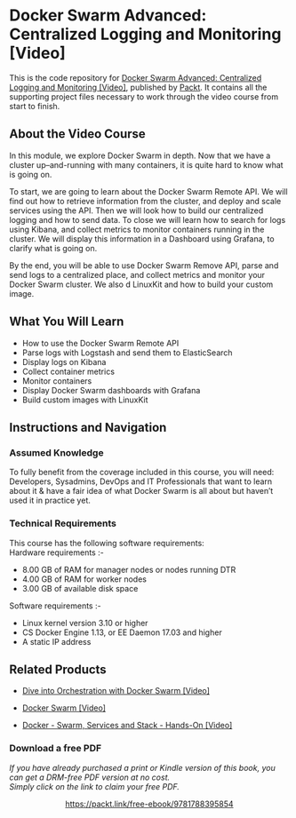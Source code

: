 # Docker Swarm Advanced: Centralized Logging and Monitoring [Video]

This is the code repository for [Docker Swarm Advanced: Centralized Logging and Monitoring [Video]](https://www.packtpub.com/virtualization-and-cloud/docker-swarm-advanced-centralized-logging-and-monitoring-video?utm_source=github&utm_medium=repository&utm_campaign=9781788395854), published by [Packt](https://www.packtpub.com/?utm_source=github). It contains all the supporting project files necessary to work through the video course from start to finish.
## About the Video Course
In this module, we explore Docker Swarm in depth. Now that we have a cluster up–and-running with many containers, it is quite hard to know what is going on.

To start, we are going to learn about the Docker Swarm Remote API. We will find out how to retrieve information from the cluster, and deploy and scale services using the API. Then we will look how to build our centralized logging and how to send data. To close we will learn how to search for logs using Kibana, and collect metrics to monitor containers running in the cluster. We will display this information in a Dashboard using Grafana, to clarify what is going on.

By the end, you will be able to use Docker Swarm Remove API, parse and send logs to a centralized place, and collect metrics and monitor your Docker Swarm cluster. We also d LinuxKit and how to build your custom image.

<H2>What You Will Learn</H2>
<DIV class=book-info-will-learn-text>
<UL>
<LI>How to use the Docker Swarm Remote API 
<LI>Parse logs with Logstash and send them to ElasticSearch 
<LI>Display logs on Kibana 
<LI>Collect container metrics 
<LI>Monitor containers 
<LI>Display Docker Swarm dashboards with Grafana 
<LI>Build custom images with LinuxKit </LI></UL></DIV>

## Instructions and Navigation
### Assumed Knowledge
To fully benefit from the coverage included in this course, you will need:<br/>
Developers, Sysadmins, DevOps and IT Professionals that want to learn about it & have a fair idea of what Docker Swarm is all about but haven’t used it in practice yet.
### Technical Requirements
This course has the following software requirements:<br/>
Hardware requirements :-

- 8.00 GB of RAM for manager nodes or nodes running DTR
- 4.00 GB of RAM for worker nodes
- 3.00 GB of available disk space

Software requirements :-

- Linux kernel version 3.10 or higher
- CS Docker Engine 1.13, or EE Daemon 17.03 and higher
- A static IP address

## Related Products
* [Dive into Orchestration with Docker Swarm [Video]](https://www.packtpub.com/virtualization-and-cloud/docker-swarm-advanced-centralized-logging-and-monitoring-video?utm_source=github&utm_medium=repository&utm_campaign=9781788395854)

* [Docker Swarm [Video]](https://www.packtpub.com/virtualization-and-cloud/docker-swarm-advanced-centralized-logging-and-monitoring-video?utm_source=github&utm_medium=repository&utm_campaign=9781788395854)

* [Docker - Swarm, Services and Stack - Hands-On [Video]](https://www.packtpub.com/virtualization-and-cloud/docker-swarm-advanced-centralized-logging-and-monitoring-video?utm_source=github&utm_medium=repository&utm_campaign=9781788395854)

### Download a free PDF

 <i>If you have already purchased a print or Kindle version of this book, you can get a DRM-free PDF version at no cost.<br>Simply click on the link to claim your free PDF.</i>
<p align="center"> <a href="https://packt.link/free-ebook/9781788395854">https://packt.link/free-ebook/9781788395854 </a> </p>